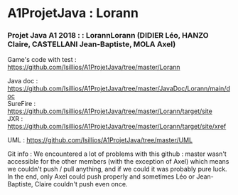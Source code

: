 # A1ProjetJava : Lorann
<h3 : Lorann>Projet Java A1 2018 :  : LorannLorann (DIDIER Léo, HANZO Claire, CASTELLANI Jean-Baptiste, MOLA Axel)</h3>

Game's code with test : https://github.com/Isillios/A1ProjetJava/tree/master/Lorann

Java doc : https://github.com/Isillios/A1ProjetJava/tree/master/JavaDoc/Lorann/main/doc <br>
SureFire : https://github.com/Isillios/A1ProjetJava/tree/master/Lorann/target/site <br>
JXR : https://github.com/Isillios/A1ProjetJava/tree/master/Lorann/target/site/xref

UML : https://github.com/Isillios/A1ProjetJava/tree/master/UML

Git info : We encountered a lot of problems with this github : master wasn't accessible for the other members (with the exception of Axel) which means we couldn't push / pull anything, and if we could it was probably pure luck. In the end, only Axel could push properly and sometimes Léo or Jean-Baptiste, Claire couldn't push even once.


